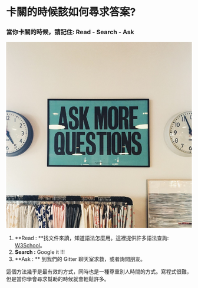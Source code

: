 # 卡關的時候該如何尋求答案?

### 當你卡關的時候，請記住: Read - Search - Ask

![](/assets/lumvox-88013.jpg)

1. **Read : **找文件來讀，知道語法怎麼用。這裡提供許多語法查詢: [W3School](https://www.w3schools.com/)。
2. **Search :** Google it !!!
3. **Ask : ** 到我們的 Gitter 聊天室求救，或者詢問朋友。


這個方法幾乎是最有效的方式，同時也是一種尊重別人時間的方式。寫程式很難，但是當你學會尋求幫助的時候就會輕鬆許多。



